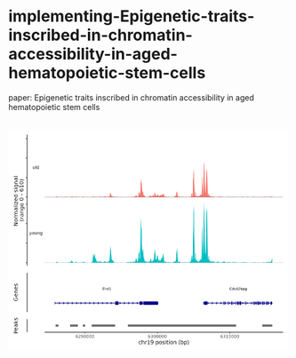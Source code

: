 # implementing-Epigenetic-traits-inscribed-in-chromatin-accessibility-in-aged-hematopoietic-stem-cells


paper: Epigenetic traits inscribed in chromatin accessibility in aged hematopoietic stem cells

<br>
<img src="https://github.com/mariyagolchin/implementing-Epigenetic-traits-inscribed-in-chromatin-accessibility-in-aged-hematopoietic-stem-cells/blob/main/code_run_done/Plots/coverage_plot.png" width="600" height="400" alt="UMAP Plot">

